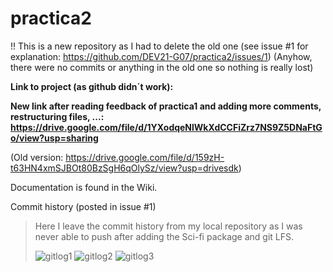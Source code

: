 # practica2

!! This is a new repository as I had to delete the old one (see issue #1 for explanation: https://github.com/DEV21-G07/practica2/issues/1)
(Anyhow, there were no commits or anything in the old one so nothing is really lost)

**Link to project (as github didn´t work):**

**New link after reading feedback of practica1 and adding more comments, restructuring files, ...: https://drive.google.com/file/d/1YXodqeNlWkXdCCFiZrz7NS9Z5DNaFtGo/view?usp=sharing**

(Old version: https://drive.google.com/file/d/159zH-t63HN4xmSJBOt80BzSgH6qOlySz/view?usp=drivesdk)

Documentation is found in the Wiki.

Commit history (posted in issue #1)
> Here I leave the commit history from my local repository as I was never able to push after adding the Sci-fi package and git LFS.
> 
> ![gitlog1](https://user-images.githubusercontent.com/56410697/141099103-45f8734a-16cf-4980-a684-174bcdf50a71.png) ![gitlog2](https://user-images.githubusercontent.com/56410697/141099113-a76b4a2f-5774-477a-96d0-c876532441b0.png) ![gitlog3](https://user-images.githubusercontent.com/56410697/141099129-ee645a2b-c408-4f17-b6be-ac0b83f1bb59.png)

